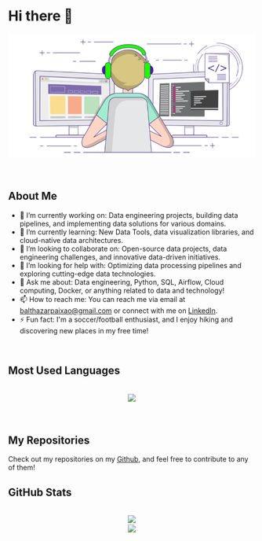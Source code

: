 # Hi there 👋

<div align="center"> 
  <img src="imgs/programming.gif" />
</div>
<br>
<br>

## About Me

- 🔭 I’m currently working on: Data engineering projects, building data pipelines, and implementing data solutions for various domains.
- 🌱 I’m currently learning: New Data Tools, data visualization libraries, and cloud-native data architectures.
- 👯 I’m looking to collaborate on: Open-source data projects, data engineering challenges, and innovative data-driven initiatives.
- 🤔 I’m looking for help with: Optimizing data processing pipelines and exploring cutting-edge data technologies.
- 💬 Ask me about: Data engineering, Python, SQL, Airflow, Cloud computing, Docker, or anything related to data and technology!
- 📫 How to reach me: You can reach me via email at balthazarpaixao@gmail.com or connect with me on [LinkedIn](https://www.linkedin.com/in/balthapaixao/).
- ⚡ Fun fact: I'm a soccer/football enthusiast, and I enjoy hiking and discovering new places in my free time!

<br>

## Most Used Languages

<br>
<div align="center">
  <img src="https://github-readme-stats.anuraghazra1.vercel.app/api/top-langs/?username=balthapaixao&layout=compact&theme=material-palenight" />
</div>
<br>
<br>

## My Repositories

Check out my repositories on my [Github](https://github.com/balthapaixao/), and feel free to contribute to any of them!

## GitHub Stats

<br>
<div align="center">
  <img src="https://github-readme-stats.vercel.app/api?username=balthapaixao&show_icons=true&theme=material-palenight" />
<br>
  <img src="https://github-readme-streak-stats.herokuapp.com/?user=balthapaixao&theme=material-palenight" />
</div>
